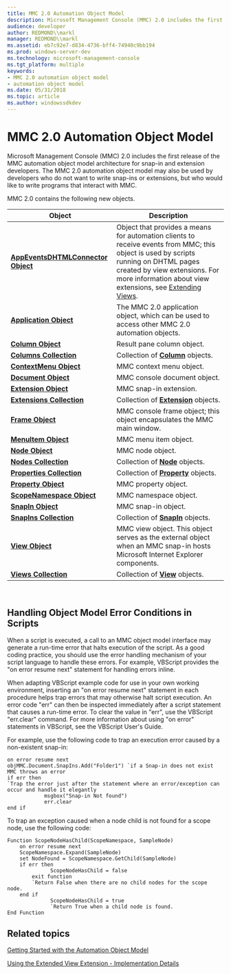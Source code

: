 ```yaml
---
title: MMC 2.0 Automation Object Model
description: Microsoft Management Console (MMC) 2.0 includes the first release of the MMC automation object model architecture for snap-in and extension developers.
audience: developer
author: REDMOND\\markl
manager: REDMOND\\markl
ms.assetid: eb7c92e7-d834-4736-bff4-74940c9bb194
ms.prod: windows-server-dev
ms.technology: microsoft-management-console
ms.tgt_platform: multiple
keywords:
- MMC 2.0 automation object model
- automation object model
ms.date: 05/31/2018
ms.topic: article
ms.author: windowssdkdev
---
```


# MMC 2.0 Automation Object Model

Microsoft Management Console (MMC) 2.0 includes the first release of the MMC automation object model architecture for snap-in and extension developers. The MMC 2.0 automation object model may also be used by developers who do not want to write snap-ins or extensions, but who would like to write programs that interact with MMC.

MMC 2.0 contains the following new objects.



| Object                                                                   | Description                                                                                                                                                                                                                                               |
|--------------------------------------------------------------------------|-----------------------------------------------------------------------------------------------------------------------------------------------------------------------------------------------------------------------------------------------------------|
| [**AppEventsDHTMLConnector Object**](appeventsdhtmlconnector-object.md) | Object that provides a means for automation clients to receive events from MMC; this object is used by scripts running on DHTML pages created by view extensions. For more information about view extensions, see [Extending Views](extending-views.md). |
| [**Application Object**](application-object.md)                         | The MMC 2.0 application object, which can be used to access other MMC 2.0 automation objects.                                                                                                                                                             |
| [**Column Object**](column-object.md)                                   | Result pane column object.                                                                                                                                                                                                                                |
| [**Columns Collection**](columns-collection.md)                         | Collection of [**Column**](column-object.md) objects.                                                                                                                                                                                                    |
| [**ContextMenu Object**](contextmenu-object.md)                         | MMC context menu object.                                                                                                                                                                                                                                  |
| [**Document Object**](document-object.md)                               | MMC console document object.                                                                                                                                                                                                                              |
| [**Extension Object**](extension-object.md)                             | MMC snap-in extension.                                                                                                                                                                                                                                    |
| [**Extensions Collection**](extensions-collection.md)                   | Collection of [**Extension**](extension-object.md) objects.                                                                                                                                                                                              |
| [**Frame Object**](frame-object.md)                                     | MMC console frame object; this object encapsulates the MMC main window.                                                                                                                                                                                   |
| [**MenuItem Object**](menuitem-object.md)                               | MMC menu item object.                                                                                                                                                                                                                                     |
| [**Node Object**](node-object.md)                                       | MMC node object.                                                                                                                                                                                                                                          |
| [**Nodes Collection**](nodes-collection.md)                             | Collection of [**Node**](node-object.md) objects.                                                                                                                                                                                                        |
| [**Properties Collection**](properties-collection.md)                   | Collection of [**Property**](property-object.md) objects.                                                                                                                                                                                                |
| [**Property Object**](property-object.md)                               | MMC property object.                                                                                                                                                                                                                                      |
| [**ScopeNamespace Object**](scopenamespace-object.md)                   | MMC namespace object.                                                                                                                                                                                                                                     |
| [**SnapIn Object**](snapin-object.md)                                   | MMC snap-in object.                                                                                                                                                                                                                                       |
| [**SnapIns Collection**](snapins-collection.md)                         | Collection of [**SnapIn**](snapin-object.md) objects.                                                                                                                                                                                                    |
| [**View Object**](view-object.md)                                       | MMC view object. This object serves as the external object when an MMC snap-in hosts Microsoft Internet Explorer components.                                                                                                                              |
| [**Views Collection**](views-collection.md)                             | Collection of [**View**](views-collection.md) objects.                                                                                                                                                                                                   |



 

## Handling Object Model Error Conditions in Scripts

When a script is executed, a call to an MMC object model interface may generate a run-time error that halts execution of the script. As a good coding practice, you should use the error handling mechanism of your script language to handle these errors. For example, VBScript provides the "on error resume next" statement for handling errors inline.

When adapting VBScript example code for use in your own working environment, inserting an "on error resume next" statement in each procedure helps trap errors that may otherwise halt script execution. An error code "err" can then be inspected immediately after a script statement that causes a run-time error. To clear the value in "err", use the VBScript "err.clear" command. For more information about using "on error" statements in VBScript, see the VBScript User's Guide.

For example, use the following code to trap an execution error caused by a non-existent snap-in:


```VB
on error resume next
objMMC.Document.SnapIns.Add("Folder1") `if a Snap-in does not exist MMC throws an error
if err then
`Trap the error just after the statement where an error/exception can occur and handle it elegantly
            msgbox("Snap-in Not found")  
            err.clear
end if
```



To trap an exception caused when a node child is not found for a scope node, use the following code:


```VB
Function ScopeNodeHasChild(ScopeNamespace, SampleNode) 
    on error resume next
    ScopeNamespace.Expand(SampleNode)
    set NodeFound = ScopeNamespace.GetChild(SampleNode)
    if err then 
              ScopeNodeHasChild = false
        exit function 
        `Return False when there are no child nodes for the scope node.
    end if
              ScopeNodeHasChild = true 
              `Return True when a child node is found.
End Function
```



## Related topics

<dl> <dt>

[Getting Started with the Automation Object Model](getting-started-with-the-automation-object-model.md)
</dt> <dt>

[Using the Extended View Extension - Implementation Details](using-the-extended-view-extension-implementation-details.md)
</dt> </dl>

 

 




